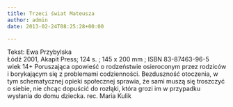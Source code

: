 ```yaml
---
title: Trzeci świat Mateusza
author: admin
date: 2013-02-24T08:25:28+00:00

---
```


  Tekst: Ewa Przybylska<br /> Łódź 2001, Akapit Press; 124 s. ; 145 x 200 mm ; ISBN 83-87463-96-5<br /> wiek 14+
Poruszająca opowieść o rodzeństwie osieroconym przez rodziców i borykającym się z problemami codzienności. Bezduszność otoczenia, w tym schematycznej opieki społecznej sprawia, że sami muszą się troszczyć o siebie, nie chcąc dopuścić do rozłąki, która grozi im w przypadku wysłania do domu dziecka.
rec. Maria Kulik
